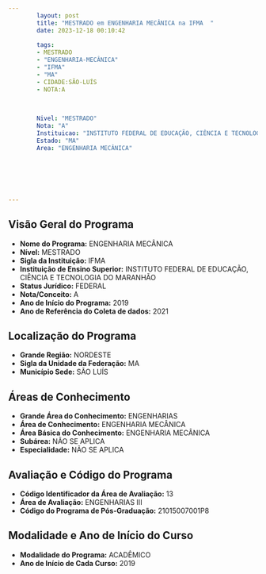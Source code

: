 ```yaml
---
        layout: post
        title: "MESTRADO em ENGENHARIA MECÂNICA na IFMA  "
        date: 2023-12-18 00:10:42
     
        tags:
        - MESTRADO
        - "ENGENHARIA-MECÂNICA"
        - "IFMA"
        - "MA"
        - CIDADE:SÃO-LUÍS
        - NOTA:A
        
       

        Nivel: "MESTRADO"
        Nota: "A"
        Instituicao: "INSTITUTO FEDERAL DE EDUCAÇÃO, CIÊNCIA E TECNOLOGIA DO MARANHÃO"
        Estado: "MA"
        Area: "ENGENHARIA MECÂNICA"
        
        
        
        
        
        
---
```

## Visão Geral do Programa
- **Nome do Programa:** ENGENHARIA MECÂNICA
- **Nível:** MESTRADO
- **Sigla da Instituição:** IFMA
- **Instituição de Ensino Superior:** INSTITUTO FEDERAL DE EDUCAÇÃO, CIÊNCIA E TECNOLOGIA DO MARANHÃO
- **Status Jurídico:** FEDERAL
- **Nota/Conceito:** A
- **Ano de Início do Programa:** 2019
- **Ano de Referência do Coleta de dados:** 2021

## Localização do Programa
- **Grande Região:** NORDESTE
- **Sigla da Unidade da Federação:** MA
- **Município Sede:** SÃO LUÍS

## Áreas de Conhecimento
- **Grande Área do Conhecimento:** ENGENHARIAS
- **Área de Conhecimento:** ENGENHARIA MECÂNICA
- **Área Básica do Conhecimento:** ENGENHARIA MECÂNICA
- **Subárea:** NÃO SE APLICA
- **Especialidade:** NÃO SE APLICA

## Avaliação e Código do Programa
- **Código Identificador da Área de Avaliação:** 13
- **Área de Avaliação:** ENGENHARIAS III
- **Código do Programa de Pós-Graduação:** 21015007001P8


## Modalidade e Ano de Início do Curso
- **Modalidade do Programa:** ACADÊMICO
- **Ano de Início de Cada Curso:** 2019
